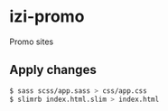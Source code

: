 # izi-promo

Promo sites

## Apply changes

``` sh
$ sass scss/app.sass > css/app.css
$ slimrb index.html.slim > index.html
```
